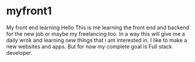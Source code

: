 # myfront1
My front end learning
Hello This is me learning the front end and backend for the new job or maybe my freelancing too.
In a way this will give me a daily wrok and learning new things that i am interested in.
I like to make a new websites and apps.
But for now my complete goal is Full stack developer. 
